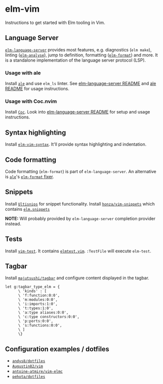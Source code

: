 # elm-vim

Instructions to get started with Elm tooling in Vim.

## Language Server

[`elm-language-server`](https://github.com/elm-tooling/elm-language-server) provides most features, e.g. diagnostics (`elm make`), linting ([`elm-analyse`](https://github.com/stil4m/elm-analyse)), jump to definition, formatting ([`elm-format`](https://github.com/avh4/elm-format)) and more. It is a standalone implementation of the language server protocol (LSP). 

### Usage with ale

Install [`ale`](https://github.com/w0rp/ale) and use `elm_ls` linter. See [elm-language-server README](https://github.com/elm-tooling/elm-language-server#ale) and [ale README](https://github.com/w0rp/ale#usage) for usage instructions. 

### Usage with Coc.nvim

Install [`Coc`](https://github.com/neoclide/coc.nvim). Look into [elm-language-server README](https://github.com/elm-tooling/elm-language-server#cocnvim) for setup and usage instructions.

## Syntax highlighting

Install [`elm-vim-syntax`](https://github.com/andys8/vim-elm-syntax). It'll provide syntax highlighting and indentation.

## Code formatting

Code formatting (`elm-format`) is part of `elm-language-server`. An alternative is [`ale`](https://github.com/w0rp/ale)'s [`elm-format` fixer](https://github.com/w0rp/ale/blob/8768a309b8ef1c2e819dcb6f4630f73acab59792/doc/ale-elm.txt#L6-L29).

## Snippets

Install [`Ultisnips`](https://github.com/SirVer/ultisnips) for snippet functionality.
Install [`honza/vim-snippets`](https://github.com/honza/vim-snippets) which contains [`elm.snippets`](https://github.com/honza/vim-snippets/blob/master/snippets/elm.snippets)

**NOTE:** Will probably provided by `elm-language-server` completion provider instead.

## Tests

Install [`vim-test`](https://github.com/janko/vim-test). It contains [`elmtest.vim`](https://github.com/janko/vim-test/blob/master/autoload/test/elm/elmtest.vim). `:TestFile` will execute `elm-test`.

## Tagbar

Install [`majutsushi/tagbar`](https://github.com/majutsushi/tagbar) and configure content displayed in the tagbar.

```vim
let g:tagbar_type_elm = {
      \ 'kinds' : [
      \ 'f:function:0:0',
      \ 'm:modules:0:0',
      \ 'i:imports:1:0',
      \ 't:types:1:0',
      \ 'a:type aliases:0:0',
      \ 'c:type constructors:0:0',
      \ 'p:ports:0:0',
      \ 's:functions:0:0',
      \ ]
      \}
```

## Configuration examples / dotfiles

* [`andys8/dotfiles`](https://github.com/andys8/dotfiles/blob/master/vimrc.local)
* [`Augustin82/vim`](https://github.com/Augustin82/vim)
* [`antoine-atmire/vim-elmc`](https://github.com/antoine-atmire/vim-elmc)
* [`pehota/dotfiles`](https://github.com/pehota/dotfiles/blob/vim-elm/vimrc)
